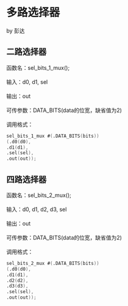 # 多路选择器
by 彭达
## 二路选择器
函数名：sel_bits_1_mux();<br></br>
输入：d0, d1, sel<br></br>
输出：out<br></br>
可传参数：DATA_BITS(data的位宽，缺省值为2)<br></br>
调用格式：
```verilog
sel_bits_1_mux #(.DATA_BITS(bits))
(.d0(d0),
.d1(d1),
.sel(sel),
.out(out));
```
## 四路选择器
函数名：sel_bits_2_mux();<br></br>
输入：d0, d1, d2, d3, sel<br></br>
输出：out<br></br>
可传参数：DATA_BITS(data的位宽，缺省值为2)<br></br>
调用格式：
```verilog
sel_bits_2_mux #(.DATA_BITS(bits))
(.d0(d0),
.d1(d1),
.d2(d2),
.d3(d3),
.sel(sel),
.out(out));
```
